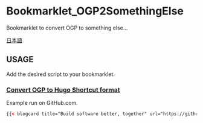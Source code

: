 Bookmarklet_OGP2SomethingElse
====

Bookmarklet to convert OGP to something else...

[日本語](README.jp.md)

USAGE
----

Add the desired script to your bookmarklet.

### [Convert OGP to Hugo Shortcut format](OGP2HugoShortcut.min.js)

Example run on GitHub.com.

```html
{{< blogcard title="Build software better, together" url="https://github.com" image="https://github.githubassets.com/images/modules/open_graph/github-logo.png" >}}GitHub is where people build software. More than 73 million people use GitHub to discover, fork, and contribute to over 200 million projects.{{< /blogcard >}}
```
